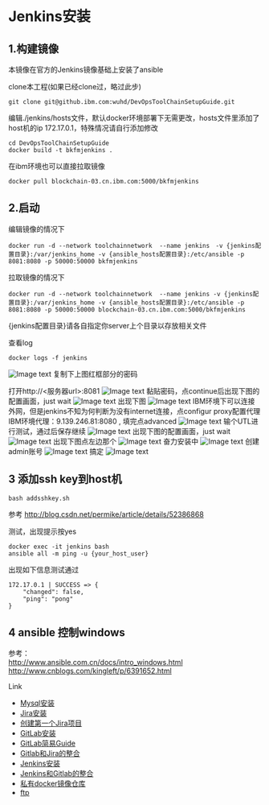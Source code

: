 # Jenkins安装

##  1.构建镜像
本镜像在官方的Jenkins镜像基础上安装了ansible<br>

clone本工程(如果已经clone过，略过此步)
<pre><code>git clone git@github.ibm.com:wuhd/DevOpsToolChainSetupGuide.git
</code></pre>

编辑./jenkins/hosts文件，默认docker环境部署下无需更改，hosts文件里添加了host机的ip 172.17.0.1，特殊情况请自行添加修改
<pre><code>cd DevOpsToolChainSetupGuide
docker build -t bkfmjenkins .
</code></pre>

在ibm环境也可以直接拉取镜像
<pre><code>docker pull blockchain-03.cn.ibm.com:5000/bkfmjenkins
</code></pre>

##  2.启动
编辑镜像的情况下
<pre><code>docker run -d --network toolchainnetwork  --name jenkins　-v {jenkins配置目录}:/var/jenkins_home -v {ansible_hosts配置目录}:/etc/ansible -p 8081:8080 -p 50000:50000 bkfmjenkins
</code></pre>

拉取镜像的情况下
<pre><code>docker run -d --network toolchainnetwork  --name jenkins -v {jenkins配置目录}:/var/jenkins_home -v {ansible_hosts配置目录}:/etc/ansible -p 8081:8080 -p 50000:50000 blockchain-03.cn.ibm.com:5000/bkfmjenkins
</code></pre>
{jenkins配置目录}请各自指定你server上个目录以存放相关文件<br>

查看log
<pre><code>docker logs -f jenkins
</code></pre>

![Image text](https://raw.githubusercontent.com/k19810703/myimages/master/jenkins0.png)
复制下上图红框部分的密码

打开http://<服务器url>:8081
![Image text](https://raw.githubusercontent.com/k19810703/myimages/master/jenkins1.png)
黏贴密码，点continue后出现下图的配置画面，just wait
![Image text](https://raw.githubusercontent.com/k19810703/myimages/master/jenkins2.png)
出现下图
![Image text](https://raw.githubusercontent.com/k19810703/myimages/master/jenkins3.png)
IBM环境下可以连接外网，但是jenkins不知为何判断为没有internet连接，点configur proxy配置代理<br>
IBM环境代理：9.139.246.81:8080 , 填完点advanced
![Image text](https://raw.githubusercontent.com/k19810703/myimages/master/jenkins4.png)
输个UTL进行测试，通过后保存继续
![Image text](https://raw.githubusercontent.com/k19810703/myimages/master/jenkins5.png)
出现下图的配置画面，just wait
![Image text](https://raw.githubusercontent.com/k19810703/myimages/master/jenkins6.png)
出现下图点左边那个
![Image text](https://raw.githubusercontent.com/k19810703/myimages/master/jenkins7.png)
奋力安装中
![Image text](https://raw.githubusercontent.com/k19810703/myimages/master/jenkins8.png)
创建admin账号
![Image text](https://raw.githubusercontent.com/k19810703/myimages/master/jenkins9.png)
搞定
![Image text](https://raw.githubusercontent.com/k19810703/myimages/master/jenkins10.png)

##  3 添加ssh key到host机
<pre><code>bash addsshkey.sh
</code></pre>
参考
http://blog.csdn.net/permike/article/details/52386868

测试，出现提示按yes

<pre><code>docker exec -it jenkins bash
ansible all -m ping -u {your_host_user} 
</code></pre>
出现如下信息测试通过
<pre><code>172.17.0.1 | SUCCESS => {
    "changed": false, 
    "ping": "pong"
}
</code></pre>

##  4 ansible 控制windows
参考：<br>
http://www.ansible.com.cn/docs/intro_windows.html<br>
http://www.cnblogs.com/kingleft/p/6391652.html<br>


Link
* [Mysql安装](https://github.ibm.com/wuhd/DevOpsToolChainSetupGuide/blob/master/README_Docker_mysqlinstall.md)
* [Jira安装](https://github.ibm.com/wuhd/DevOpsToolChainSetupGuide/blob/master/README_Docker_jirainstall.md)
* [创建第一个Jira项目](https://github.ibm.com/wuhd/DevOpsToolChainSetupGuide/blob/master/README_Docker_jiracreateprj.md)
* [GitLab安装](https://github.ibm.com/wuhd/DevOpsToolChainSetupGuide/blob/master/README_Docker_GitLabInstall.md)
* [GitLab简易Guide](https://github.ibm.com/wuhd/DevOpsToolChainSetupGuide/blob/master/README_Docker_GitLabUserGuide.md)
* [Gitlab和Jira的整合](https://github.ibm.com/wuhd/DevOpsToolChainSetupGuide/blob/master/README_Docker_GitLabJira.md)
* [Jenkins安装](https://github.ibm.com/wuhd/DevOpsToolChainSetupGuide/blob/master/README_Docker_Jenkins.md)
* [Jenkins和Gitlab的整合](https://github.ibm.com/wuhd/DevOpsToolChainSetupGuide/blob/master/README_Docker_JenkinsGitlab.md)
* [私有docker镜像仓库](https://github.ibm.com/wuhd/DevOpsToolChainSetupGuide/blob/master/README_Docker_DockerRegistry.md)
* [ftp](https://github.ibm.com/wuhd/DevOpsToolChainSetupGuide/blob/master/README_Docker_ftp.md)
